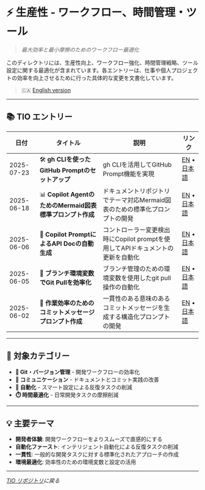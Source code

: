# ⚡ 生産性 - ワークフロー、時間管理・ツール

> *最大効率と最小摩擦のためのワークフロー最適化*

このディレクトリには、生産性向上、ワークフロー強化、時間管理戦略、ツール設定に関する最適化が含まれています。各エントリーは、仕事や個人プロジェクトの効率を向上させるために行った具体的な変更を文書化しています。

> 🇨🇦 [English version](./README.md)

---

## 📚 TIO エントリー

| 日付 | タイトル | 説明 | リンク |
|------|----------|------|-------|
| 2025-07-23 | 🛠️ **gh CLIを使ったGitHub Promptのセットアップ** | gh CLIを活用してGitHub Prompt機能を実現 | [EN](./2025-07-23-gh-cli-github-prompt-setup.md) • [日本語](./2025-07-23-gh-cli-github-prompt-setup.ja.md) |
| 2025-06-18 | 📊 **Copilot AgentのためのMermaid図表標準プロンプト作成** | ドキュメントリポジトリでテーマ対応Mermaid図表のための標準化プロンプトの開発 | [EN](./2025-06-18-mermaid-diagram-prompt-for-copilot-agent.md) • [日本語](./2025-06-18-mermaid-diagram-prompt-for-copilot-agent.ja.md) |
| 2025-06-06 | 📝 **Copilot PromptによるAPI Docの自動生成** | コントローラー変更検出時にCopilot promptを使用してAPIドキュメントの更新を自動化 | [EN](./2025-06-06-copilot-prompt-api-doc-automation.md) • [日本語](./2025-06-06-copilot-prompt-api-doc-automation.ja.md) |
| 2025-06-05 | 🔧 **ブランチ環境変数でGit Pullを効率化** | ブランチ管理のための環境変数を使用したgit pull操作の自動化 | [EN](./2025-06-05-git-pull-branch-env-optimization.md) • [日本語](./2025-06-05-git-pull-branch-env-optimization.ja.md) |
| 2025-06-02 | 💬 **作業効率のためのコミットメッセージプロンプト作成** | 一貫性のある意味のあるコミットメッセージを生成する構造化プロンプトの開発 | [EN](./2025-06-02-commit-message-prompt-for-work.md) • [日本語](./2025-06-02-commit-message-prompt-for-work.ja.md) |

---

## 🎯 対象カテゴリー

- **🔧 Git・バージョン管理** - 開発ワークフローの効率化
- **💬 コミュニケーション** - ドキュメントとコミット実践の改善
- **🤖 自動化** - スマート設定による反復タスクの削減
- **⏱️ 時間最適化** - 日常開発タスクの摩擦削減

---

## 💡 主要テーマ

- **開発者体験**: 開発ワークフローをよりスムーズで直感的にする
- **自動化ファースト**: インテリジェント自動化による反復タスクの削減
- **一貫性**: 一般的な開発タスクに対する標準化されたアプローチの作成
- **環境最適化**: 効率性のための環境変数と設定の活用

---

*[TIO リポジトリ](../README.ja.md)に戻る*
